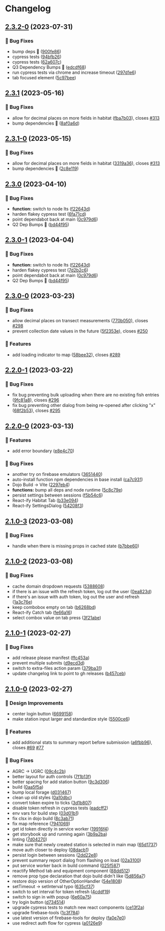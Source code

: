 # Changelog

## [2.3.2-0](https://github.com/agrc/electrofishing/compare/v2.3.1...v2.3.2-0) (2023-07-31)


### 🐛 Bug Fixes

* bump deps 🌲 ([900fe86](https://github.com/agrc/electrofishing/commit/900fe869d27267261b599942668b489c5b99bc81))
* cypress tests ([94bfb26](https://github.com/agrc/electrofishing/commit/94bfb261ceab98873b41e1967ec0e68ee0ae37c0))
* cypress tests ([62a607c](https://github.com/agrc/electrofishing/commit/62a607cdeb55d5aa74859b4e6a6a5dc8cc833216))
* Q3 Dependency Bumps 🌲 ([edcdf68](https://github.com/agrc/electrofishing/commit/edcdf68b6f48f1e54b21a85a8dc3ef97653632d3))
* run cypress tests via chrome and increase timeout ([297d1e6](https://github.com/agrc/electrofishing/commit/297d1e6158c2a7bd69a0921e68a7badd2cbb3539))
* tab focused element ([5c97bee](https://github.com/agrc/electrofishing/commit/5c97bee0f629b5a4a9bda6c9626b9342d84c5bce))

## [2.3.1](https://github.com/agrc/electrofishing/compare/v2.3.0-1...v2.3.1) (2023-05-16)


### 🐛 Bug Fixes

* allow for decimal places on more fields in habitat ([fba7b03](https://github.com/agrc/electrofishing/commit/fba7b0302f053c047255cacbe488dd8e5b62eca4)), closes [#313](https://github.com/agrc/electrofishing/issues/313)
* bump dependencies 🌲 ([8af0a6d](https://github.com/agrc/electrofishing/commit/8af0a6d040b01f7e4d2329a1b8d499302e4e006b))

## [2.3.1-0](https://github.com/agrc/electrofishing/compare/v2.3.0-1...v2.3.1-0) (2023-05-15)


### 🐛 Bug Fixes

* allow for decimal places on more fields in habitat ([3319a36](https://github.com/agrc/electrofishing/commit/3319a367f06e39c615958ea9397099aa8369b7f8)), closes [#313](https://github.com/agrc/electrofishing/issues/313)
* bump dependencies 🌲 ([2c8e119](https://github.com/agrc/electrofishing/commit/2c8e11934d4933c40806d2135c5c29f69259be16))

## [2.3.0](https://github.com/agrc/electrofishing/compare/v2.3.0-0...v2.3.0) (2023-04-10)


### 🐛 Bug Fixes

* **function:** switch to node lts ([f22643d](https://github.com/agrc/electrofishing/commit/f22643d767f7d5842f127f37171dcdc08ede282d))
* harden flakey cypress test ([6fa71cd](https://github.com/agrc/electrofishing/commit/6fa71cd2c6153bdaa0196c342cab6c9af9eead45))
* point dependabot back at main ([0c979d6](https://github.com/agrc/electrofishing/commit/0c979d680329782d9492e4898f327241003a0c4a))
* Q2 Dep Bumps 🌲 ([bd44f95](https://github.com/agrc/electrofishing/commit/bd44f952fd496e67264a4fc029417857ecbbd288))

## [2.3.0-1](https://github.com/agrc/electrofishing/compare/v2.3.0-0...v2.3.0-1) (2023-04-04)


### 🐛 Bug Fixes

* **function:** switch to node lts ([f22643d](https://github.com/agrc/electrofishing/commit/f22643d767f7d5842f127f37171dcdc08ede282d))
* harden flakey cypress test ([7d2b2c6](https://github.com/agrc/electrofishing/commit/7d2b2c61e1af913ab44d606a81ba6e8d3bc86bf1))
* point dependabot back at main ([0c979d6](https://github.com/agrc/electrofishing/commit/0c979d680329782d9492e4898f327241003a0c4a))
* Q2 Dep Bumps 🌲 ([bd44f95](https://github.com/agrc/electrofishing/commit/bd44f952fd496e67264a4fc029417857ecbbd288))

## [2.3.0-0](https://github.com/agrc/electrofishing/compare/v2.2.0-1...v2.3.0-0) (2023-03-23)


### 🐛 Bug Fixes

* allow decimal places on transect measurements ([770b050](https://github.com/agrc/electrofishing/commit/770b050987408c21450bfaf9b2ca360a8f7bea8d)), closes [#298](https://github.com/agrc/electrofishing/issues/298)
* prevent collection date values in the future ([5f2353e](https://github.com/agrc/electrofishing/commit/5f2353e1a3a0285bfbd411ecf54b02fc294f0b4a)), closes [#250](https://github.com/agrc/electrofishing/issues/250)


### 🚀 Features

* add loading indicator to map ([58bee32](https://github.com/agrc/electrofishing/commit/58bee3268dfa080bdb31f65e16b8a90041f8fc06)), closes [#289](https://github.com/agrc/electrofishing/issues/289)

## [2.2.0-1](https://github.com/agrc/electrofishing/compare/v2.2.0-0...v2.2.0-1) (2023-03-22)


### 🐛 Bug Fixes

* fix bug preventing bulk uploading when there are no existing fish entries ([9fc81a8](https://github.com/agrc/electrofishing/commit/9fc81a8944a86db5988030b5765df7b4a61ac392)), closes [#296](https://github.com/agrc/electrofishing/issues/296)
* fix bug preventing other dialog from being re-opened after clicking "x" ([68f2b53](https://github.com/agrc/electrofishing/commit/68f2b53a69ffa196cb415fe1cd9fb179753c8546)), closes [#295](https://github.com/agrc/electrofishing/issues/295)

## [2.2.0-0](https://github.com/agrc/electrofishing/compare/v2.1.0-3...v2.2.0-0) (2023-03-13)


### 🚀 Features

* add error boundary ([e8e4c70](https://github.com/agrc/electrofishing/commit/e8e4c7022ec6db2aaa5666dfc33f9a1506f71054))


### 🐛 Bug Fixes

* another try on firebase emulators ([3651440](https://github.com/agrc/electrofishing/commit/3651440af73e642c2eb3ad73192ef38af8c9e95c))
* auto-install function npm dependencies in base install ([ca7c931](https://github.com/agrc/electrofishing/commit/ca7c93163d829ab8bd3d757a8db5b527f76798e0))
* Dojo Build -&gt; Vite ([2297eb4](https://github.com/agrc/electrofishing/commit/2297eb4973c66f3260bcce5907db89531a7cdab8))
* **functions:** bump all deps and node runtime ([5c8c79e](https://github.com/agrc/electrofishing/commit/5c8c79e4307a281c0403501f61868501c217fb27))
* persist settings between sessions ([f5b54c6](https://github.com/agrc/electrofishing/commit/f5b54c6ddad88d561eefbd02d9329fc6d0d75a7a))
* React-ify Habitat Tab ([b33e094](https://github.com/agrc/electrofishing/commit/b33e094e91611ecac3878b75378fb8f990c04677))
* React-ify SettingsDialog ([54208f3](https://github.com/agrc/electrofishing/commit/54208f392935758ad4940365e5aa2fa7ca1e722d))

## [2.1.0-3](https://github.com/agrc/electrofishing/compare/v2.1.0-2...v2.1.0-3) (2023-03-08)


### 🐛 Bug Fixes

* handle when there is missing props in cached state ([b7bbe60](https://github.com/agrc/electrofishing/commit/b7bbe6034db58c10483cf28f814fe5ba7160d5bb))

## [2.1.0-2](https://github.com/agrc/electrofishing/compare/v2.1.0-1...v2.1.0-2) (2023-03-08)


### 🐛 Bug Fixes

* cache domain dropdown requests ([5388608](https://github.com/agrc/electrofishing/commit/53886086a6585b1dd76f4a6724a1477e2333e238))
* if there is an issue with the refresh token, log out the user ([0ea823d](https://github.com/agrc/electrofishing/commit/0ea823de027d56fd6f5adbec4d68febfda851f55))
* if there's an issue with auth token, log out the user and refresh ([1a3c76e](https://github.com/agrc/electrofishing/commit/1a3c76eb9e049b9ee63ca4c5b88a4aa9662af44e))
* keep combobox empty on tab ([b6268bd](https://github.com/agrc/electrofishing/commit/b6268bd3e4d3c5ccff431d6cee2cd712dc737362))
* React-ify Catch tab ([fe66a16](https://github.com/agrc/electrofishing/commit/fe66a16199091cbdf6e82f260ff6672ef3daf5ee))
* select combox value on tab press ([3f21abe](https://github.com/agrc/electrofishing/commit/3f21abe326d64a0512c6e702c098f41abdecdd95))

## [2.1.0-1](https://github.com/agrc/electrofishing/compare/v2.1.0-0...v2.1.0-1) (2023-02-27)


### 🐛 Bug Fixes

* add release please manifest ([ffc453a](https://github.com/agrc/electrofishing/commit/ffc453a1c98c5305efeef7b20748b451b99e1b05))
* prevent multiple submits ([d9ecd3d](https://github.com/agrc/electrofishing/commit/d9ecd3dfc3bab61d303b2ee8a4631402e8b8259e))
* switch to extra-files action param ([379ba31](https://github.com/agrc/electrofishing/commit/379ba316b25fc9a4d960a6d8fe0cabae78e042a3))
* update changelog link to point to gh releases ([b457ceb](https://github.com/agrc/electrofishing/commit/b457ceb8ea028c2227faef8f14b835ff8d4b7b7e))

## [2.1.0-0](https://github.com/agrc/electrofishing/compare/v2.0.1-1...v2.1.0-0) (2023-02-27)


### 🎨 Design Improvements

* center login button ([6699158](https://github.com/agrc/electrofishing/commit/669915838419024e66836ff357301d6f411626f6))
* make station input larger and standardize style ([5500ce6](https://github.com/agrc/electrofishing/commit/5500ce6e1cc7e020558de1adc5fb97609853056d))


### 🚀 Features

* add additional stats to summary report before submission ([a6fbb96](https://github.com/agrc/electrofishing/commit/a6fbb96b63ef91613c87c4c386df4fab1e770a60)), closes [#69](https://github.com/agrc/electrofishing/issues/69) [#77](https://github.com/agrc/electrofishing/issues/77)


### 🐛 Bug Fixes

* AGRC -&gt; UGRC ([09c4c2b](https://github.com/agrc/electrofishing/commit/09c4c2b529034090dea357fdfe902acf1bb97e06))
* better layout for auth controls ([7f1b13f](https://github.com/agrc/electrofishing/commit/7f1b13ffdbe104950fab99b979c2795932036e64))
* better spacing for add station button ([9c3d306](https://github.com/agrc/electrofishing/commit/9c3d3063ee56e40cf4783d7935e51e8e96a71fbd))
* build ([0aa5f5a](https://github.com/agrc/electrofishing/commit/0aa5f5a60129b5cdf9affd018520e01d83c7c88f))
* bump local forage ([d031467](https://github.com/agrc/electrofishing/commit/d03146716ea3591b9e5e74f63349ca6ceb8f64c8))
* clean up old styles ([0a10dbc](https://github.com/agrc/electrofishing/commit/0a10dbc9c6eae9bfae0dfa3cdaa8d7edce36dc14))
* convert token expire to ticks ([3d1b807](https://github.com/agrc/electrofishing/commit/3d1b807bcdb9f381108a0cf18beb90bc2b370711))
* disable token refresh in cypress tests ([eadcff2](https://github.com/agrc/electrofishing/commit/eadcff2947469d0626517660a02ca46ef2c3d6be))
* env vars for build step ([03d01b1](https://github.com/agrc/electrofishing/commit/03d01b1861c80d4e977e93fb9eb2489a7145bc3c))
* fix clsx in dojo build ([8c3ab71](https://github.com/agrc/electrofishing/commit/8c3ab711e1b93d996f12f14169748a1354c7ca65))
* fix map reference ([7941069](https://github.com/agrc/electrofishing/commit/7941069b94989b28966c9e248cd9939d561dad1e))
* get id token directly in service worker ([19916f4](https://github.com/agrc/electrofishing/commit/19916f4d7c8e3577d96484ae43e0648ddc380766))
* get storybook up and running again ([3b9a2ba](https://github.com/agrc/electrofishing/commit/3b9a2ba69b0ad3b5d74daca44fdb12bf24db094d))
* linting ([7d04270](https://github.com/agrc/electrofishing/commit/7d04270eb46d57cbb0f5b9c3cb35a29d409f6d0a))
* make sure that newly created station is selected in main map ([65d1737](https://github.com/agrc/electrofishing/commit/65d1737673d528b7204bde73d500e05f6feba63f))
* move auth closer to deploy ([08dacb1](https://github.com/agrc/electrofishing/commit/08dacb10154dc0da1e1ad0cd9099df3aeb84cf1d))
* persist login between sessions ([2dd22e8](https://github.com/agrc/electrofishing/commit/2dd22e8b5bd8d2a1ba42becd2632169f8b5badaa))
* prevent summary report dialog from flashing on load ([02a3100](https://github.com/agrc/electrofishing/commit/02a31009a5e2901f9a5ba3af1dcb96b498688c23))
* put service worker back in build command ([025f587](https://github.com/agrc/electrofishing/commit/025f5878eafb584646d653a098eb26c76518c268))
* reactify Method tab and equipment component ([88dd512](https://github.com/agrc/electrofishing/commit/88dd512f61bf55e690099eeb9728caec067867ee))
* remove prop type declaration that dojo build didn't like ([5d856a7](https://github.com/agrc/electrofishing/commit/5d856a7f130d0e2164126e0b00a559fd6e72c480))
* restore dojo version of OtherOptionHandler ([54e1808](https://github.com/agrc/electrofishing/commit/54e18081b1ca1da8e266b4031ed02fd17da3e457))
* setTimeout -&gt; setInterval typo ([635cf37](https://github.com/agrc/electrofishing/commit/635cf37a7f41b91449df4975fe48421087315570))
* switch to set interval for token refresh ([4cddf19](https://github.com/agrc/electrofishing/commit/4cddf19e08a9fe01b6bf2b884d2abdf3d4da6f5e))
* switch to sign in with popup ([6e60a75](https://github.com/agrc/electrofishing/commit/6e60a752b7fb452bbb56a6957bc92a960d2473ca))
* try login button ([d734514](https://github.com/agrc/electrofishing/commit/d7345142376b814cda74ce8b060c1de36ff4abf0))
* upgrade cypress tests to match new react components ([ce13f2a](https://github.com/agrc/electrofishing/commit/ce13f2a2d1ab8710d11f6289697474cec3e7385f))
* upgrade firebase-tools ([1c3f784](https://github.com/agrc/electrofishing/commit/1c3f78473f0d4469dd193a3e0d50119d14049297))
* use latest version of firebase-tools for deploy ([fa0e7e0](https://github.com/agrc/electrofishing/commit/fa0e7e09ccfeb27b584127b32eb0df386d44ead5))
* use redirect auth flow for cypress ([a0126e9](https://github.com/agrc/electrofishing/commit/a0126e991466c060d90239e7f8a1eb17a69cc255))
